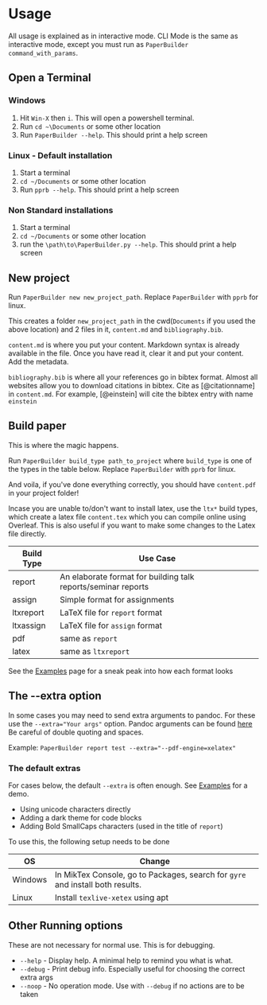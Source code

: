 # Usage

All usage is explained as in interactive mode. CLI Mode is the same as interactive mode, except you must run as `PaperBuilder command_with_params`.

## Open a Terminal

### Windows

1. Hit `Win-X` then `i`. This will open a powershell terminal. 
2. Run `cd ~\Documents` or some other location
3. Run `PaperBuilder --help`. This should print a help screen

### Linux - Default installation

1. Start a terminal
2. `cd ~/Documents` or some other location
3. Run `pprb --help`. This should print a help screen

### Non Standard installations

1. Start a terminal
2. `cd ~/Documents` or some other location
3. run the `\path\to\PaperBuilder.py --help`. This should print a help screen

## New project

Run `PaperBuilder new new_project_path`. Replace `PaperBuilder` with `pprb` for linux.

This creates a folder `new_project_path` in the cwd(`Documents` if you used the above location) and 2 files in it, `content.md` and `bibliography.bib`.

`content.md` is where you put your content. Markdown syntax is already available in the file. Once you have read it, clear it and put your content. Add the metadata.

`bibliography.bib` is where all your references go in bibtex format. Almost all websites allow you to download citations in bibtex. Cite as [@citationname] in `content.md`. For example, [@einstein] will cite the bibtex entry with name `einstein`

## Build paper

This is where the magic happens.

Run `PaperBuilder build_type path_to_project` where `build_type` is one of the types in the table below. Replace `PaperBuilder` with `pprb` for linux.

And voila, if you've done everything correctly, you should have `content.pdf` in your project folder!

Incase you are unable to/don't want to install latex, use the `ltx*` build types, which create a latex file `content.tex` which you can compile online using Overleaf. This is also useful if you want to make some changes to the Latex file directly.

| Build Type | Use Case                                                      |
| ---------- | ------------------------------------------------------------- |
| report     | An elaborate format for building talk reports/seminar reports |
| assign     | Simple format for assignments                                 |
| ltxreport  | LaTeX file for `report` format                                |
| ltxassign  | LaTeX file for `assign` format                                |
| pdf        | same as `report`                                              |
| latex      | same as `ltxreport`                                           |

See the [Examples](./examples) page for a sneak peak into how each format looks

## The --extra option

In some cases you may need to send extra arguments to pandoc. For these use the `--extra="Your args"` option. Pandoc arguments can be found [here](https://pandoc.org/MANUAL.html#options)
Be careful of double quoting and spaces.

Example: `PaperBuilder report test --extra="--pdf-engine=xelatex"`

### The default extras

For cases below, the default `--extra` is often enough. See [Examples](./examples) for a demo.

- Using unicode characters directly
- Adding a dark theme for code blocks
- Adding Bold SmallCaps characters (used in the title of `report`)

To use this, the following setup needs to be done

| OS      | Change                                                                         |
| ------- | ------------------------------------------------------------------------------ |
| Windows | In MikTex Console, go to Packages, search for `gyre` and install both results. |
| Linux   | Install `texlive-xetex` using apt                                              |

## Other Running options

These are not necessary for normal use. This is for debugging.

- `--help` - Display help. A minimal help to remind you what is what.
- `--debug` - Print debug info. Especially useful for choosing the correct extra args
- `--noop` - No operation mode. Use with `--debug` if no actions are to be taken

